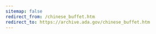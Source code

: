 ```yaml
---
sitemap: false 
redirect_from: /chinese_buffet.htm 
redirect_to: https://archive.ada.gov/chinese_buffet.htm 
---
```

